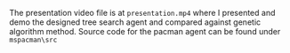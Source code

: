 The presentation video file is at `presentation.mp4` where I presented and demo the designed tree search agent and compared against genetic algorithm method.
Source code for the pacman agent can be found under `mspacman\src`